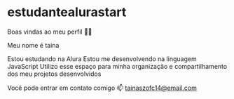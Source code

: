 # estudantealurastart
Boas vindas ao meu perfil 💙💙

Meu nome é taina

Estou estudando na Alura
Estou me desenvolvendo na linguagem JavaScript
Utilizo esse espaço para minha organização e compartilhamento dos meu projetos desenvolvidos

Você pode entrar em contato comigo 📫
tainaszofc14@email.com
